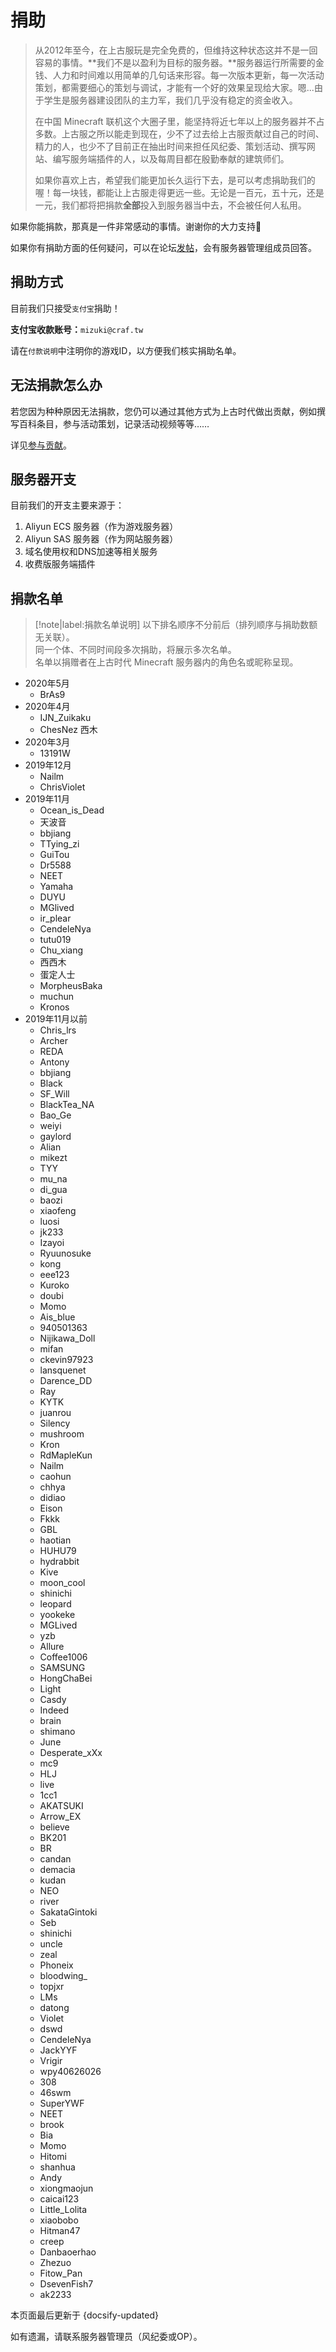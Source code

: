 # 捐助

> 从2012年至今，在上古服玩是完全免费的，但维持这种状态这并不是一回容易的事情。**我们不是以盈利为目标的服务器。**服务器运行所需要的金钱、人力和时间难以用简单的几句话来形容。每一次版本更新，每一次活动策划，都需要细心的策划与调试，才能有一个好的效果呈现给大家。嗯...由于学生是服务器建设团队的主力军，我们几乎没有稳定的资金收入。
>
> 在中国 Minecraft 联机这个大圈子里，能坚持将近七年以上的服务器并不占多数。上古服之所以能走到现在，少不了过去给上古服贡献过自己的时间、精力的人，也少不了目前正在抽出时间来担任风纪委、策划活动、撰写网站、编写服务端插件的人，以及每周目都在殷勤奉献的建筑师们。
>
> 如果你喜欢上古，希望我们能更加长久运行下去，是可以考虑捐助我们的喔！每一块钱，都能让上古服走得更远一些。无论是一百元，五十元，还是一元，我们都将把捐款**全部**投入到服务器当中去，不会被任何人私用。

如果你能捐款，那真是一件非常感动的事情。谢谢你的大力支持💖

如果你有捐助方面的任何疑问，可以在论坛[发帖](https://bbs.mimaru.me/)，会有服务器管理组成员回答。

## 捐助方式

目前我们只接受`支付宝`捐助！

**支付宝收款账号：**`mizuki@craf.tw`

请在`付款说明`中注明你的游戏ID，以方便我们核实捐助名单。

<!-- ## 捐助奖励

大家的每一分钱都可以让上古服走得更远！

为了表达对大家的感谢，我们将对服务器资金的捐赠者给予适当的奖励。

奖励基于原则「任何玩家都可以相对容易的通过其他非捐助资金的途径来获得相等的回报」。

| 捐助数额<small>(单位:人民币)</small> |        奖励         |
| :------------------------------: | :-----------------: |
|           大于等于 50            |  获得`贡献I`权限组  |
|           大于等于 100           | 获得`贡献II`权限组  |
|           大于等于 200           | 获得`贡献III`权限组 |

关于`贡献X`权限组的介绍详见[权限组](/groups)里的`贡献者`。 -->

## 无法捐款怎么办

若您因为种种原因无法捐款，您仍可以通过其他方式为上古时代做出贡献，例如撰写百科条目，参与活动策划，记录活动视频等等……

详见[参与贡献](/contribution.md)。

## 服务器开支

目前我们的开支主要来源于：

1. Aliyun ECS 服务器（作为游戏服务器）
2. Aliyun SAS 服务器（作为网站服务器）
3. 域名使用权和DNS加速等相关服务
4. 收费版服务端插件

## 捐款名单

> [!note|label:捐款名单说明]
> 以下排名顺序不分前后（排列顺序与捐助数额无关联）。  
> 同一个体、不同时间段多次捐助，将展示多次名单。  
> 名单以捐赠者在上古时代 Minecraft 服务器内的角色名或昵称呈现。

- 2020年5月
  - BrAs9
- 2020年4月
  - IJN_Zuikaku
  - ChesNez 西木
- 2020年3月
  - 13191W
- 2019年12月
  - Nailm
  - ChrisViolet
- 2019年11月
  - Ocean_is_Dead
  - 天波音
  - bbjiang
  - TTying_zi
  - GuiTou
  - Dr5588
  - NEET
  - Yamaha
  - DUYU
  - MGlived
  - ir_plear
  - CendeleNya
  - tutu019
  - Chu_xiang
  - 西西木
  - 蛋定人士
  - MorpheusBaka
  - muchun
  - Kronos
- 2019年11月以前
  - Chris_lrs
  - Archer
  - REDA
  - Antony
  - bbjiang
  - Black
  - SF_Will
  - BlackTea_NA
  - Bao_Ge
  - weiyi
  - gaylord
  - Alian
  - mikezt
  - TYY
  - mu_na
  - di_gua
  - baozi
  - xiaofeng
  - luosi
  - jk233
  - Izayoi
  - Ryuunosuke
  - kong
  - eee123
  - Kuroko
  - doubi
  - Momo
  - Ais_blue
  - 940501363
  - Nijikawa_Doll
  - mifan
  - ckevin97923
  - lansquenet
  - Darence_DD
  - Ray
  - KYTK
  - juanrou
  - Silency
  - mushroom
  - Kron
  - RdMapleKun
  - Nailm
  - caohun
  - chhya
  - didiao
  - Eison
  - Fkkk
  - GBL
  - haotian
  - HUHU79
  - hydrabbit
  - Kive
  - moon_cool
  - shinichi
  - leopard
  - yookeke
  - MGLived
  - yzb
  - Allure
  - Coffee1006
  - SAMSUNG
  - HongChaBei
  - Light
  - Casdy
  - Indeed
  - brain
  - shimano
  - June
  - Desperate_xXx
  - mc9
  - HLJ
  - live
  - 1cc1
  - AKATSUKI
  - Arrow_EX
  - believe
  - BK201
  - BR
  - candan
  - demacia
  - kudan
  - NEO
  - river
  - SakataGintoki
  - Seb
  - shinichi
  - uncle
  - zeal
  - Phoneix
  - bloodwing_
  - topjxr
  - LMs
  - datong
  - Violet
  - dswd
  - CendeleNya
  - JackYYF
  - Vrigir
  - wpy40626026
  - 308
  - 46swm
  - SuperYWF
  - NEET
  - brook
  - Bia
  - Momo
  - Hitomi
  - shanhua
  - Andy
  - xiongmaojun
  - caicai123
  - Little_Lolita
  - xiaobobo
  - Hitman47
  - creep
  - Danbaoerhao
  - Zhezuo
  - Fitow_Pan
  - DsevenFish7
  - ak2233

本页面最后更新于 {docsify-updated}

如有遗漏，请联系服务器管理员（风纪委或OP）。
